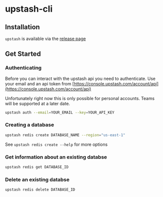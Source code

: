 # upstash-cli

## Installation

`upstash` is available via the [release page](https://github.com/chronark/upstash-cli/releases/latest)

## Get Started

### Authenticating

Before you can interact with the upstash api you need to authenticate.
Use your email and an api token from [https://console.upstash.com/account/api](https://console.upstash.com/account/api)

Unfortunately right now this is only possible for personal accounts. Teams will be supported at a later date.

```bash
upstash auth --email=YOUR_EMAIL --key=YOUR_API_KEY
```



### Creating a database

```bash
upstash redis create DATABASE_NAME --region="us-east-1"
```

See `upstash redis create --help` for more options

### Get information about an existing databse

```bash
upstash redis get DATABASE_ID
```

### Delete an existing databse

```bash
upstash redis delete DATABASE_ID
```
